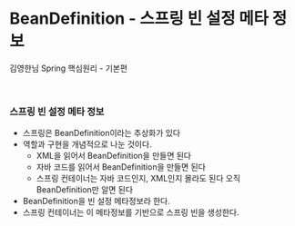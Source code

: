 # BeanDefinition - 스프링 빈 설정 메타 정보
김영한님 Spring 핵심원리 - 기본편

<br>

### 스프링 빈 설정 메타 정보
* 스프링은 BeanDefinition이라는 추상화가 있다
* 역할과 구현을 개념적으로 나눈 것이다.
  * XML을 읽어서 BeanDefinition을 만들면 된다
  * 자바 코드를 읽어서 BeanDefinition을 만들면 된다
  * 스프링 컨테이너는 자바 코드인지, XML인지 몰라도 된다 오직 BeanDefinition만 알면 된다
* BeanDefinition을 빈 설정 메타정보라 한다.
* 스프링 컨테이너는 이 메타정보를 기반으로 스프링 빈을 생성한다.
